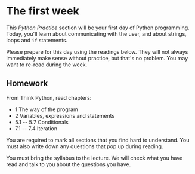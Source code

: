# The first week

This *Python Practice* section will be your first day of Python programming.
Today, you'll learn about communicating with the user, and about strings, loops
and `if` statements.

Please prepare for this day using the readings below. They will not always
immediately make sense without practice, but that's no problem. You may want to
re-read during the week.

## Homework

From Think Python, read chapters:

* 1 The way of the program
* 2 Variables, expressions and statements
* 5.1 -- 5.7 Conditionals
* 7.1 -- 7.4 Iteration

You are required to mark all sections that you find hard to understand. You
must also write down any questions that pop up during reading.

You must bring the syllabus to the lecture. We will check what you have read
and talk to you about the questions you have.
